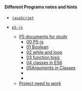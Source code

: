 #### Different Programs notes and hints

- [`javaScript`](https://github.com/shoaib-zaheer/a-differentProgramsNotes/tree/master/javaScrapt)


- [`p5-js`](https://github.com/shoaib-zaheer/a-differentProgramsNotes/tree/master/p5JS)
  - [P5 documents for study]()
    - [00 P5-js](https://github.com/shoaib-zaheer/a-differentProgramsNotes/blob/master/p5JS/p5Studydocuments/00p5Js.MD)
    - [01 Boolean](https://github.com/shoaib-zaheer/a-differentProgramsNotes/blob/master/p5JS/p5Studydocuments/01Boolean-p5Js.MD)
    - [02 while and loop](https://github.com/shoaib-zaheer/a-differentProgramsNotes/blob/master/p5JS/p5Studydocuments/02whileAndLoop.MD)
    - [03 function bisic](https://github.com/shoaib-zaheer/a-differentProgramsNotes/blob/master/p5JS/p5Studydocuments/03functionBisic-p5js.MD)
    - [04 classes in ES6](https://github.com/shoaib-zaheer/a-differentProgramsNotes/blob/master/p5JS/p5Studydocuments/04classes%20in%20ES6-p5.js.MD)
    - [05Arguments in Classes](https://github.com/shoaib-zaheer/a-differentProgramsNotes/blob/master/p5JS/p5Studydocuments/05classesArguments.MD)
    - []()
    - []()
  - [Project need to work]()

